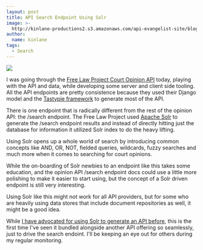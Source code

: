 ```yaml
---
layout: post
title: API Search Endpoint Using Solr
image: >-
  http://kinlane-productions2.s3.amazonaws.com/api-evangelist-site/blog/apache-solr-logo.png
author:
  name: kinlane
tags:
  - Search
---
```

[![](https://s3.amazonaws.com/kinlane-productions2/api-evangelist/apache-solr/apache-solr-logo.png)](http://lucene.apache.org/solr/)

I was going through the [Free Law Project Court Opinion API](https://www.courtlistener.com/api/rest-info/#search-endpoint) today, playing with the API and data, while developing some server and client side tooling. All the API endpoints are pretty consistence because they used their Django model and the [Tastypie framework](http://django-tastypie.readthedocs.org/en/latest/) to generate most of the API.

There is one endpoint that is radically different from the rest of the opinion API: the /search endpoint. The Free Law Project used [Apache Solr](http://lucene.apache.org/solr/) to generate the /search endpoint results and instead of directly hitting just the database for information it utilized Solr index to do the heavy lifting.

Using Solr opens up a whole world of search by introducing common concepts like AND, OR, NOT, fielded queries, wildcards, fuzzy searches and much more when it comes to searching for court opinions.

While the on-boarding of Solr newbies to an endpoint like this takes some education, and the opinion API /search endpoint docs could use a little more polishing to make it easier to start using, but the concept of a Solr driven endpoint is still very interesting.

Using Solr like this might not work for all API providers, but for some who are heavily using data stores that include document repositories as well, it might be a good idea. 

While [I have advocated for using Solr to generate an API before](http://apievangelist.com/2013/08/13/have-a-bunch-of-documents-launch-an-api-with-apache-solr/ "Have A Bunch Of Documents? Launch An API With Apache Solr"), this is the first time I've seen it bundled alongside another API offering so seamlessly, just to drive the search endoint. I'll be keeping an eye out for others during my regular monitoring.